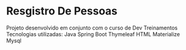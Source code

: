 # Resgistro De Pessoas
Projeto desenvolvido em conjunto com o curso de Dev Treinamentos Tecnologias utilizadas: 
Java Spring Boot 
Thymeleaf 
HTML 
Materialize 
Mysql

